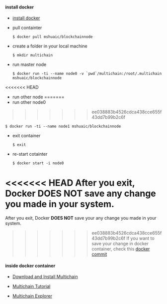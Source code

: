 #### install docker
* [install docker](https://docs.docker.com/install/)

* pull containter

  `$ docker pull mshuaic/blockchainnode`
* create a folder in your local machine

  `$ mkdir multichain`
* run master node

  ``$ docker run -ti --name node0 -v `pwd`/multichain:/root/.multichain mshuaic/blockchainnode``

<<<<<<< HEAD
* run other node
=======
* run other node0
>>>>>>> ee038883b4526cdca438cce655f43dd7b99b2c6f

  `$ docker run -ti --name node1 mshuaic/blockchainnode`
* exit container

  `$ exit`
* re-start cotainter

  `$ docker start -i node0`

<<<<<<< HEAD
After you exit, Docker **DOES NOT** save any change you made in your system.
=======
After you exit, Docker **DOES NOT** save your any change you made in your system.
>>>>>>> ee038883b4526cdca438cce655f43dd7b99b2c6f
If you want to save your change in docker container, check this [docker commit](https://docs.docker.com/engine/reference/commandline/commit/#examples)

#### inside docker container
* [Download and Install Multichain](https://www.multichain.com/download-install/)

* [Multichain Tutorial](https://www.multichain.com/getting-started/)

* [Multichain Explorer](https://github.com/MultiChain/multichain-explorer)
